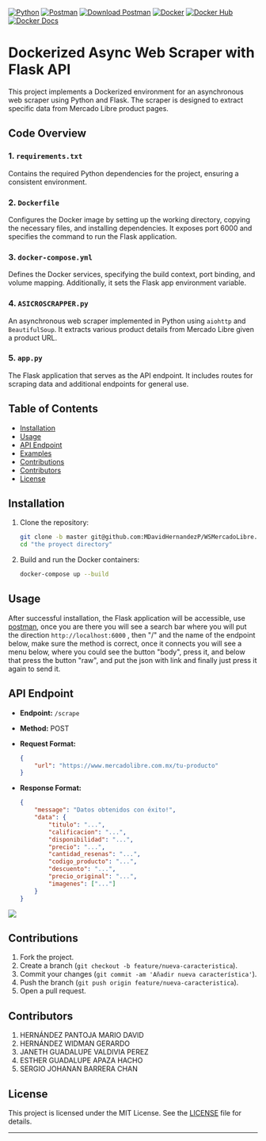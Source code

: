 
[![Python](https://img.shields.io/badge/python-3.12.1-red.svg)](https://www.python.org/)
[![Postman](https://img.shields.io/badge/Postman-v10.8.1-orange.svg)](https://www.postman.com/)
[![Download Postman](https://img.shields.io/badge/Download-Postman-yellow.svg)](https://www.postman.com/downloads/)
[![Docker](https://img.shields.io/badge/Docker-v20.10.17-purple.svg)](https://www.docker.com/)
[![Docker Hub](https://img.shields.io/badge/Docker%20Hub-v20.10.17-green.svg)](https://hub.docker.com/)
[![Docker Docs](https://img.shields.io/badge/Docker%20Docs-v20.10.17-gold.svg)](https://docs.docker.com/)

# Dockerized Async Web Scraper with Flask API

This project implements a Dockerized environment for an asynchronous web scraper using Python and Flask. The scraper is designed to extract specific data from Mercado Libre product pages.

## Code Overview

### 1. `requirements.txt`

Contains the required Python dependencies for the project, ensuring a consistent environment.

### 2. `Dockerfile`

Configures the Docker image by setting up the working directory, copying the necessary files, and installing dependencies. It exposes port 6000 and specifies the command to run the Flask application.

### 3. `docker-compose.yml`

Defines the Docker services, specifying the build context, port binding, and volume mapping. Additionally, it sets the Flask app environment variable.

### 4. `ASICROSCRAPPER.py`

An asynchronous web scraper implemented in Python using `aiohttp` and `BeautifulSoup`. It extracts various product details from Mercado Libre given a product URL.

### 5. `app.py`

The Flask application that serves as the API endpoint. It includes routes for scraping data and additional endpoints for general use.

## Table of Contents

- [Installation](#installation)
- [Usage](#usage)
- [API Endpoint](#api-endpoint)
- [Examples](#examples)
- [Contributions](#contributions)
- [Contributors](#contributors)
- [License](#license)

## Installation

1. Clone the repository:

    ```bash
    git clone -b master git@github.com:MDavidHernandezP/WSMercadoLibre.git
    cd "the proyect directory"
    ```

2. Build and run the Docker containers:

    ```bash
    docker-compose up --build
    ```

## Usage

After successful installation, the Flask application will be accessible, use [postman](https://www.postman.com/downloads/), once you are there you will see a search bar where you will put the direction `http://localhost:6000` , then "/" and the name of the endpoint below, 
make sure the method is correct, once it connects you will see a menu below, where you could see the button "body", press it, and below that press the button "raw", and put the json with link and finally just press it again to send it.

## API Endpoint

- **Endpoint:** `/scrape`
- **Method:** POST
- **Request Format:**

    ```json
    {
        "url": "https://www.mercadolibre.com.mx/tu-producto"
    }
    ```

- **Response Format:**

    ```json
    {
        "message": "Datos obtenidos con éxito!",
        "data": {
            "titulo": "...",
            "calificacion": "...",
            "disponibilidad": "...",
            "precio": "...",
            "cantidad_resenas": "...",
            "codigo_producto": "...",
            "descuento": "...",
            "precio_original": "...",
            "imagenes": ["..."]
        }
    }
    ```
![](https://global.discourse-cdn.com/getpostman/original/2X/d/de461711cd62edb4f7e8f170c6a21aa0fe304fea.png)
## Contributions

1. Fork the project.
2. Create a branch (`git checkout -b feature/nueva-caracteristica`).
3. Commit your changes (`git commit -am 'Añadir nueva característica'`).
4. Push the branch (`git push origin feature/nueva-caracteristica`).
5. Open a pull request.

## Contributors

1. HERNÁNDEZ PANTOJA MARIO DAVID
2. HERNÁNDEZ WIDMAN GERARDO
3. JANETH GUADALUPE VALDIVIA PEREZ
4. ESTHER GUADALUPE APAZA HACHO
5. SERGIO JOHANAN BARRERA CHAN

## License

This project is licensed under the MIT License. See the [LICENSE](https://www.youtube.com/watch?v=dQw4w9WgXcQ&ab_channel=RickAstley) file for details.

---


